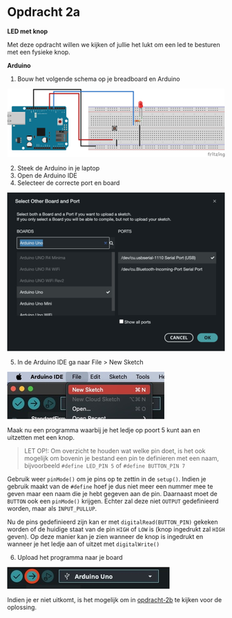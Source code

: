 # Opdracht 2a
**LED met knop**

Met deze opdracht willen we kijken of jullie het lukt om een led te besturen met een fysieke knop.

**Arduino**
1. Bouw het volgende schema op je breadboard en Arduino

![opdracht-2](./opdracht-2b.svg)

2. Steek de Arduino in je laptop
3. Open de Arduino IDE
4. Selecteer de correcte port en board

![new-sketch](../images/port-board-selection.jpeg)

5. In de Arduino IDE ga naar File > New Sketch

![example-selection](../images/new-sketch.jpeg)

Maak nu een programma waarbij je het ledje op poort 5 kunt aan en uitzetten met een knop.

> LET OP!: Om overzicht te houden wat welke pin doet, is het ook mogelijk om bovenin je bestand een pin te definieren met een naam, bijvoorbeeld `#define LED_PIN 5` of `#define BUTTON_PIN 7`

Gebruik weer `pinMode()` om je pins op te zettin in de `setup()`. Indien je gebruik maakt van de `#define` hoef je dus niet meer een nummer mee te geven maar een naam die je hebt gegeven aan de pin. Daarnaast moet de `BUTTON` ook een `pinMode()` krijgen. Echter zal deze niet `OUTPUT` gedefinieerd worden, maar als `INPUT_PULLUP`.

Nu de pins gedefinieerd zijn kan er met `digitalRead(BUTTON_PIN)` gekeken worden of de huidige staat van de pin `HIGH` of `LOW` is (knop ingedrukt zal `HIGH` geven). Op deze manier kan je zien wanneer de knop is ingedrukt en wanneer je het ledje aan of uitzet met `digitalWrite()`

6. Upload het programma naar je board

![upload-program](../images/upload-program.jpeg)

Indien je er niet uitkomt, is het mogelijk om in [opdracht-2b](./opdracht-2b.ino) te kijken voor de oplossing.
